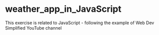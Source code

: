 # weather_app_in_JavaScript
This exercise is related to JavaScript - following the example of Web Dev Simplified YouTube channel
